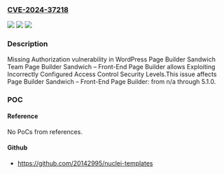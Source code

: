 ### [CVE-2024-37218](https://cve.mitre.org/cgi-bin/cvename.cgi?name=CVE-2024-37218)
![](https://img.shields.io/static/v1?label=Product&message=Page%20Builder%20Sandwich%20%E2%80%93%20Front-End%20Page%20Builder&color=blue)
![](https://img.shields.io/static/v1?label=Version&message=n%2Fa%3C%3D%205.1.0%20&color=brighgreen)
![](https://img.shields.io/static/v1?label=Vulnerability&message=CWE-862%20Missing%20Authorization&color=brighgreen)

### Description

Missing Authorization vulnerability in WordPress Page Builder Sandwich Team Page Builder Sandwich – Front-End Page Builder allows Exploiting Incorrectly Configured Access Control Security Levels.This issue affects Page Builder Sandwich – Front-End Page Builder: from n/a through 5.1.0.

### POC

#### Reference
No PoCs from references.

#### Github
- https://github.com/20142995/nuclei-templates

